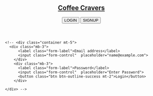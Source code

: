 <!DOCTYPE html>
<html lang="en">

  <head>
    <meta charset="UTF-8">
    <title>Coffee Cravers</title>
    <link rel="stylesheet" href="https://cdn.jsdelivr.net/npm/bootstrap@5.2.3/dist/css/bootstrap.min.css">
    <link rel="stylesheet" href="./public/css/style.css">
  </head>
  
  <body>
    <header class="navbar bg-brand">
      <nav class="container-fluid">
        <h1 class="navbar-brand">
          <a href="/" class="anchor-brand">Coffee Cravers</a>
        </h1>
        <div class="d-flex">
          <button class="btn btn-outline-success me-2">LOGIN</button>
          <button class="btn btn-outline-success">SIGNUP</button>
        </div>
      </nav>
    </header>
    
    <!-- <div class="container mt-5">
      <div class="mb-3">
          <label class="form-label">Email address</label>
          <input class="form-control"  placeholder="name@example.com">
        </div>
        <div class="mb-3">
          <label class="form-label">Password</label>
          <input class="form-control"  placeholder="Enter Password">
          <button class="btn btn-outline-success mt-2">Login</button>
        </div>  

    </div> -->
  </body>

</html>